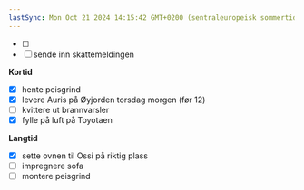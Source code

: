 ```yaml
---
lastSync: Mon Oct 21 2024 14:15:42 GMT+0200 (sentraleuropeisk sommertid)
---
```

- [ ] 
- [ ] sende inn skattemeldingen

**Kortid**
- [x] hente peisgrind 
- [x] levere Auris på Øyjorden torsdag morgen (før 12)
- [ ] kvittere ut brannvarsler 
- [x] fylle på luft på Toyotaen

**Langtid**
- [x] sette ovnen til Ossi på riktig plass
- [ ] impregnere sofa 
- [ ] montere peisgrind